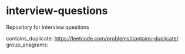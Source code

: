 # interview-questions

Repository for interview questions

contains_duplicate: https://leetcode.com/problems/contains-duplicate/
group_anagrams: 